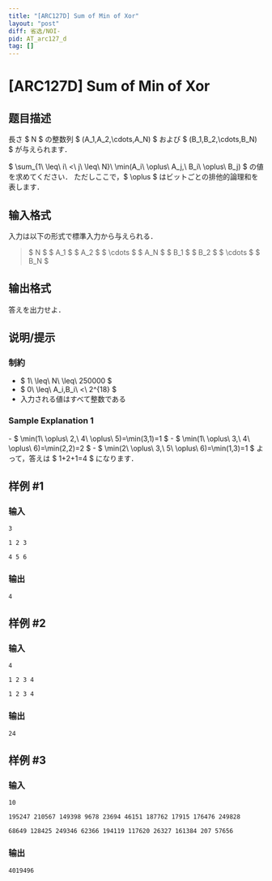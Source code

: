 ```yaml
---
title: "[ARC127D] Sum of Min of Xor"
layout: "post"
diff: 省选/NOI-
pid: AT_arc127_d
tag: []
---
```


# [ARC127D] Sum of Min of Xor

## 题目描述

[problemUrl]: https://atcoder.jp/contests/arc127/tasks/arc127_d

長さ $ N $ の整数列 $ (A_1,A_2,\cdots,A_N) $ および $ (B_1,B_2,\cdots,B_N) $ が与えられます．

$ \sum_{1\ \leq\ i\ <\ j\ \leq\ N}\ \min(A_i\ \oplus\ A_j,\ B_i\ \oplus\ B_j) $ の値を求めてください． ただしここで，$ \oplus $ はビットごとの排他的論理和を表します．

## 输入格式

入力は以下の形式で標準入力から与えられる．

> $ N $ $ A_1 $ $ A_2 $ $ \cdots $ $ A_N $ $ B_1 $ $ B_2 $ $ \cdots $ $ B_N $

## 输出格式

答えを出力せよ．

## 说明/提示

### 制約

- $ 1\ \leq\ N\ \leq\ 250000 $
- $ 0\ \leq\ A_i,B_i\ <\ 2^{18} $
- 入力される値はすべて整数である

### Sample Explanation 1

\- $ \min(1\ \oplus\ 2,\ 4\ \oplus\ 5)=\min(3,1)=1 $ - $ \min(1\ \oplus\ 3,\ 4\ \oplus\ 6)=\min(2,2)=2 $ - $ \min(2\ \oplus\ 3,\ 5\ \oplus\ 6)=\min(1,3)=1 $ よって，答えは $ 1+2+1=4 $ になります．

## 样例 #1

### 输入

```
3
1 2 3
4 5 6
```

### 输出

```
4
```

## 样例 #2

### 输入

```
4
1 2 3 4
1 2 3 4
```

### 输出

```
24
```

## 样例 #3

### 输入

```
10
195247 210567 149398 9678 23694 46151 187762 17915 176476 249828
68649 128425 249346 62366 194119 117620 26327 161384 207 57656
```

### 输出

```
4019496
```

